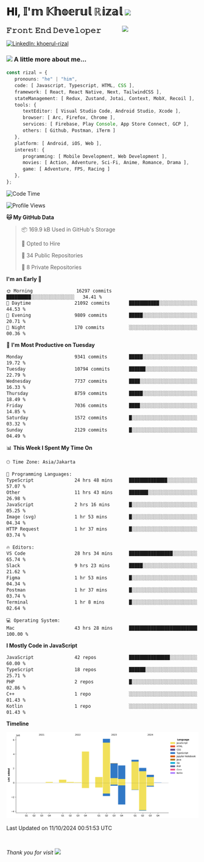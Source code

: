 <h1> 𝐇𝐢, 𝕀'𝕞 𝕂𝕙𝕠𝕖𝕣𝕦𝕝 ℝ𝕚𝕫𝕒𝕝 <img src="https://media.giphy.com/media/mGcNjsfWAjY5AEZNw6/giphy.gif" width="50"></h1>
<img align='right' src="https://media.giphy.com/media/v1.Y2lkPTc5MGI3NjExOWI2ajR2NGJubzBsZHFuaHMwajRrcDNsNXJwOG8yb3F0NjhkNXF4OSZlcD12MV9pbnRlcm5hbF9naWZfYnlfaWQmY3Q9cw/fkZukR450RQ1qnGaq9/giphy.gif" width="200">
<strong style="font-size:20px;">𝙵𝚛𝚘𝚗𝚝 𝙴𝚗𝚍 𝙳𝚎𝚟𝚎𝚕𝚘𝚙𝚎𝚛</strong>
</p></em>

[![LinkedIn: khoerul-rizal](https://img.shields.io/badge/khoerul--rizal-blue?style=flat-square&logo=Linkedin&logoColor=white&link=https://www.linkedin.com/in/khoerul-rizal/)](https://www.linkedin.com/in/khoerul-rizal/)

### <img src="https://media.giphy.com/media/VgCDAzcKvsR6OM0uWg/giphy.gif" width="50"> A little more about me...

```typescript
const rizal = {
   pronouns: "he" | "him",
   code: [ Javascript, Typescript, HTML, CSS ],
   framework: [ React, React Native, Next, TailwindCSS ],
   stateManagement: [ Redux, Zustand, Jotai, Context, MobX, Recoil ],
   tools: {
      textEditor: [ Visual Studio Code, Android Studio, Xcode ],
      browser: [ Arc, Firefox, Chrome ],
      services: [ Firebase, Play Console, App Store Connect, GCP ],
      others: [ Github, Postman, iTerm ]
   },
   platform: [ Android, iOS, Web ],
   interest: {
      programming: [ Mobile Development, Web Development ],
      movies: [ Action, Adventure, Sci-Fi, Anime, Romance, Drama ],
      game: [ Adventure, FPS, Racing ]
   },
};
```

<!--START_SECTION:waka-->
![Code Time](http://img.shields.io/badge/Code%20Time-1%2C280%20hrs%2016%20mins-blue)

![Profile Views](http://img.shields.io/badge/Profile%20Views-0-blue)

**🐱 My GitHub Data** 

> 📦 169.9 kB Used in GitHub's Storage 
 > 
> 💼 Opted to Hire
 > 
> 📜 34 Public Repositories 
 > 
> 🔑 8 Private Repositories 
 > 
**I'm an Early 🐤** 

```text
🌞 Morning                16297 commits       █████████░░░░░░░░░░░░░░░░   34.41 % 
🌆 Daytime                21092 commits       ███████████░░░░░░░░░░░░░░   44.53 % 
🌃 Evening                9809 commits        █████░░░░░░░░░░░░░░░░░░░░   20.71 % 
🌙 Night                  170 commits         ░░░░░░░░░░░░░░░░░░░░░░░░░   00.36 % 
```
📅 **I'm Most Productive on Tuesday** 

```text
Monday                   9341 commits        █████░░░░░░░░░░░░░░░░░░░░   19.72 % 
Tuesday                  10794 commits       ██████░░░░░░░░░░░░░░░░░░░   22.79 % 
Wednesday                7737 commits        ████░░░░░░░░░░░░░░░░░░░░░   16.33 % 
Thursday                 8759 commits        █████░░░░░░░░░░░░░░░░░░░░   18.49 % 
Friday                   7036 commits        ████░░░░░░░░░░░░░░░░░░░░░   14.85 % 
Saturday                 1572 commits        █░░░░░░░░░░░░░░░░░░░░░░░░   03.32 % 
Sunday                   2129 commits        █░░░░░░░░░░░░░░░░░░░░░░░░   04.49 % 
```


📊 **This Week I Spent My Time On** 

```text
🕑︎ Time Zone: Asia/Jakarta

💬 Programming Languages: 
TypeScript               24 hrs 48 mins      ██████████████░░░░░░░░░░░   57.07 % 
Other                    11 hrs 43 mins      ███████░░░░░░░░░░░░░░░░░░   26.98 % 
JavaScript               2 hrs 16 mins       █░░░░░░░░░░░░░░░░░░░░░░░░   05.25 % 
Image (svg)              1 hr 53 mins        █░░░░░░░░░░░░░░░░░░░░░░░░   04.34 % 
HTTP Request             1 hr 37 mins        █░░░░░░░░░░░░░░░░░░░░░░░░   03.74 % 

🔥 Editors: 
VS Code                  28 hrs 34 mins      ████████████████░░░░░░░░░   65.74 % 
Slack                    9 hrs 23 mins       █████░░░░░░░░░░░░░░░░░░░░   21.62 % 
Figma                    1 hr 53 mins        █░░░░░░░░░░░░░░░░░░░░░░░░   04.34 % 
Postman                  1 hr 37 mins        █░░░░░░░░░░░░░░░░░░░░░░░░   03.74 % 
Terminal                 1 hr 8 mins         █░░░░░░░░░░░░░░░░░░░░░░░░   02.64 % 

💻 Operating System: 
Mac                      43 hrs 28 mins      █████████████████████████   100.00 % 
```

**I Mostly Code in JavaScript** 

```text
JavaScript               42 repos            ███████████████░░░░░░░░░░   60.00 % 
TypeScript               18 repos            ██████░░░░░░░░░░░░░░░░░░░   25.71 % 
PHP                      2 repos             █░░░░░░░░░░░░░░░░░░░░░░░░   02.86 % 
C++                      1 repo              ░░░░░░░░░░░░░░░░░░░░░░░░░   01.43 % 
Kotlin                   1 repo              ░░░░░░░░░░░░░░░░░░░░░░░░░   01.43 % 
```



**Timeline**

![Lines of Code chart](https://raw.githubusercontent.com/khoerulrizal/khoerulrizal/main/assets/bar_graph.png)


 Last Updated on 11/10/2024 00:51:53 UTC
<!--END_SECTION:waka-->
</details>
<br/>

<em>Thank you for visit</em> <img src="https://media.giphy.com/media/v1.Y2lkPTc5MGI3NjExcHdvNm1qZWtjaGw0ZjdwM3Z3NnY2dHlueTVuODBta2FiY20wM2YybSZlcD12MV9pbnRlcm5hbF9naWZfYnlfaWQmY3Q9cw/tV25tpdKqdFa9x81k2/giphy.gif" width="40">
